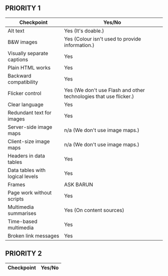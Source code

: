 ## PRIORITY 1
| Checkpoint| Yes/No|
| --- | --- | 
| Alt text | Yes (It's doable.) |
| B&W images | Yes (Colour isn't used to provide information.) |
| Visually separate captions | Yes |
| Plain HTML works | Yes |
| Backward compatibility | Yes |
| Flicker control | Yes (We don't use Flash and other technologies that use flicker.) |
| Clear language | Yes |
| Redundant text for images | Yes |
| Server-side image maps | n/a (We don't use image maps.) | 
| Client-size image maps | n/a (We don't use image maps.) |
| Headers in data tables | Yes |
| Data tables with logical levels | Yes |
| Frames | ASK BARUN |
| Page work without scripts | Yes |
| Multimedia summarises | Yes (On content sources) |
| Time-based multimedia | Yes |
| Broken link messages | Yes |

## PRIORITY 2
| Checkpoint| Yes/No|
| --- | --- | 
